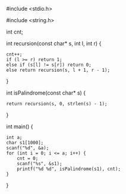 #include <stdio.h>

#include <string.h>

int cnt;

int recursion(const char* s, int l, int r) {

    cnt++;
    if (l >= r) return 1;
    else if (s[l] != s[r]) return 0;
    else return recursion(s, l + 1, r - 1);
}

int isPalindrome(const char* s) {

    return recursion(s, 0, strlen(s) - 1);
}

int main() {

    int a;
    char s1[1000];
    scanf("%d", &a);
    for (int i = 0; i <= a; i++) {
        cnt = 0;
        scanf("%s", &s1);
        printf("%d %d", isPalindrome(s1), cnt);
    }

}
